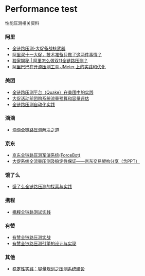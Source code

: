 # Performance test
性能压测相关资料

### 阿里
* [全链路压测-大促备战核武器](http://jm.taobao.org/2017/03/30/20170330/)
* [阿里双十一大促，技术准备只做了这两件事情？](http://jm.taobao.org/2016/12/23/20161223/)
* [独家揭秘 | 阿里怎么做双11全链路压测？](https://developer.aliyun.com/article/723177) 
* [阿里巴巴在开源压测工具 JMeter 上的实践和优化](https://mp.weixin.qq.com/s?spm=a2c6h.12873639.0.0.529232b4oIFEr9&__biz=MzU4NzU0MDIzOQ==&mid=2247487005&idx=1&sn=9c8837261ce97f69f019fe909e09e789&chksm=fdeb3c7dca9cb56b6c142d52f08eae5143cfc38bf214c2e716f65202f83ffd9325b845da48dc&scene=21#wechat_redirect)

### 美团
* [全链路压测平台（Quake）在美团中的实践](https://tech.meituan.com/2018/09/27/quake-introduction.html)
* [大促活动前团购系统流量预算和容量评估](https://tech.meituan.com/2016/09/28/stress-test-before-promotion.html)
* [全链路压测自动化实践](https://tech.meituan.com/2019/02/14/full-link-pressure-test-automation.html)

### 滴滴
* [滴滴全链路压测解决之道](https://blog.csdn.net/g6u8w7p06dco99fq3/article/details/79119269)

### 京东
* [京东全链路压测军演系统(ForceBot)](京东全链路压测军演系统(ForceBot).pdf)
* [大促系统全流量压测及稳定性保证——京东交易架构分享（含PPT）](https://mp.weixin.qq.com/s?__biz=MzAwMDU1MTE1OQ==&mid=2653547431&idx=1&sn=744a42639e7c362a05aacbfbed6a988c&scene=21#wechat_redirect)

### 饿了么
* [饿了么全链路压测的探索与实践](https://zhuanlan.zhihu.com/p/30306892)

### 携程
* [携程全链路测试实践](携程全链路测试实践.pdf)

### 有赞
* [有赞全链路压测实战](https://cloud.tencent.com/developer/article/1510088)
* [有赞全链路压测引擎的设计与实现](https://zhuanlan.zhihu.com/p/53165467)

### 其他
* [稳定性实践：容量规划之压测系统建设](https://zhuanlan.zhihu.com/p/149538568)  
